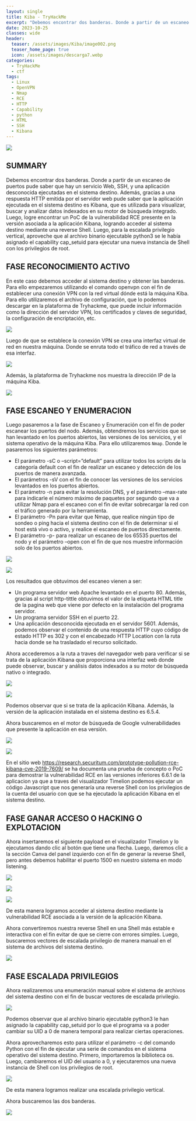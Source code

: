 ```yaml
---
layout: single
title: Kiba - TryHackMe
excerpt: "Debemos encontrar dos banderas. Donde a partir de un escaneo de puertos pude saber que hay un servicio Web, SSH, y una aplicación desconocida ejecutadas en el sistema destino. Además, gracias a una respuesta HTTP emitida por el servidor web pude saber que la aplicación ejecutada en el sistema destino es Kibana, que es utilizada para visualizar, buscar y analizar datos indexados en su motor de búsqueda integrado. Luego, logre encontrar un PoC de la vulnerabilidad RCE presente en la versión asociada a la aplicación Kibana, logrando acceder al sistema destino mediante una reverse Shell. Luego, para la escalada privilegio vertical, aproveche que al archivo binario ejecutable python3 se le había asignado el capability cap_setuid para ejecutar una nueva instancia de Shell con los privilegios de root."
date: 2023-10-25	
classes: wide
header:
  teaser: /assets/images/Kiba/image002.png
  teaser_home_page: true
  icon: /assets/images/descarga7.webp
categories:
  - TryHackMe
  - ctf
tags:
  - Linux  
  - OpenVPN
  - Nmap
  - RCE
  - HTTP
  - Capability
  - python
  - HTML
  - SSH
  - Kibana
---
```


![](/assets/images/Kiba/image001.png)

## SUMMARY

Debemos encontrar dos banderas. Donde a partir de un escaneo de puertos pude saber que hay un servicio Web, SSH, y una aplicación desconocida ejecutadas en el sistema destino. Además, gracias a una respuesta HTTP emitida por el servidor web pude saber que la aplicación ejecutada en el sistema destino es Kibana, que es utilizada para visualizar, buscar y analizar datos indexados en su motor de búsqueda integrado. Luego, logre encontrar un PoC de la vulnerabilidad RCE presente en la versión asociada a la aplicación Kibana, logrando acceder al sistema destino mediante una reverse Shell. Luego, para la escalada privilegio vertical, aproveche que al archivo binario ejecutable python3 se le había asignado el capability cap_setuid para ejecutar una nueva instancia de Shell con los privilegios de root.

## FASE RECONOCIMIENTO ACTIVO

En este caso debemos acceder al sistema destino y obtener las banderas. Para ello empezaremos utilizando el comando openvpn con el fin de establecer una conexión VPN con la red virtual dónde está la máquina Kiba. Para ello utilizaremos el archivo de configuración, que lo podemos descargar en la plataforma de Tryhackme, que puede incluir información como la dirección del servidor VPN, los certificados y claves de seguridad, la configuración de encriptación, etc.

![](/assets/images/Kiba/image003.png)

Luego de que se establece la conexión VPN se crea una interfaz virtual de red en nuestra máquina. Donde se enruta todo el tráfico de red a través de esa interfaz.

![](/assets/images/Kiba/image004.png)

Además, la plataforma de Tryhackme nos muestra la dirección IP de la máquina Kiba.

![](/assets/images/Kiba/image005.png)

## FASE ESCANEO Y ENUMERACION

Luego pasaremos a la fase de Escaneo y Enumeración con el fin de poder escanear los puertos del nodo. Además, obtendremos los servicios que se han levantado en los puertos abiertos, las versiones de los servicios, y el sistema operativo de la máquina Kiba. Para ello utilizaremos `Nmap`. Donde le pasaremos los siguientes parámetros:

- El parámetro -sC o –script=”default” para utilizar todos los scripts de la categoría default con el fin de realizar un escaneo y detección de los puertos de manera avanzada.
- El parámetros -sV con el fin de conocer las versiones de los servicios levantados en los puertos abiertos.
- El parámetro -n para evitar la resolución DNS, y el parámetro –max-rate para indicarle el número máximo de paquetes por segundo que va a utilizar Nmap para el escaneo con el fin de evitar sobrecargar la red con el tráfico generado por la herramienta.
- El parámetro -Pn para evitar que Nmap, que realice ningún tipo de sondeo o ping hacia el sistema destino con el fin de determinar si el host está vivo o activo, y realice el escaneo de puertos directamente.
- El parámetro -p- para realizar un escaneo de los 65535 puertos del nodo y el parámetro –open con el fin de que nos muestre información solo de los puertos abiertos.

![](/assets/images/Kiba/image006.png)

![](/assets/images/Kiba/image007.png)

Los resultados que obtuvimos del escaneo vienen a ser:
- Un programa servidor web Apache levantado en el puerto 80. Además, gracias al script http-tittle obtuvimos el valor de la etiqueta HTML title de la pagina web que viene por defecto en la instalación del programa servidor.
- Un programa servidor SSH en el puerto 22.
- Una aplicación desconocida ejecutada en el servidor 5601. Además, podemos observar el contenido de una respuesta HTTP cuyo código de estado HTTP es 302 y con el encabezado HTTP Location con la ruta hacia donde se ha trasladado el recurso solicitado.

Ahora accederemos a la ruta a traves del navegador web para verificar si se trata de la aplicación Kibana que proporciona una interfaz web donde puede observar, buscar y análisis datos indexados a su motor de búsqueda nativo o integrado.

![](/assets/images/Kiba/image008.png)

![](/assets/images/Kiba/image009.png)

Podemos observar que si se trata de la aplicación Kibana. Además, la versión de la aplicación instalada en el sistema destino es 6.5.4.

Ahora buscaremos en el motor de búsqueda de Google vulnerabilidades que presente la aplicación en esa versión.

![](/assets/images/Kiba/image010.png)

![](/assets/images/Kiba/image011.png)

En el sitio web https://research.securitum.com/prototype-pollution-rce-kibana-cve-2019-7609/ se ha documenta una prueba de concepto o PoC para demostrar la vulnerabilidad RCE en las versiones inferiores 6.6.1 de la aplicacion ya que a traves del visualizador Timelion podemos ejecutar un código Javascript que nos generaría una reverse Shell con los privilegios de la cuenta del usuario con que se ha ejecutado la aplicación Kibana en el sistema destino.

## FASE GANAR ACCESO O HACKING O EXPLOTACION

Ahora insertaremos el siguiente payload en el visualizador Timelion y lo ejecutamos dando clic al botón que tiene una flecha. Luego, daremos clic a la sección Canva del panel izquierdo con el fin de generar la reverse Shell, pero antes debemos habilitar el puerto 1500 en nuestro sistema en modo listening.

![](/assets/images/Kiba/image012.png)

![](/assets/images/Kiba/image013.png)

![](/assets/images/Kiba/image014.png)

De esta manera logramos acceder al sistema destino mediante la vulnerabilidad RCE asociada a la versión de la aplicación Kibana.

Ahora convertiremos nuestra reverse Shell en una Shell más estable e interactiva con el fin evitar de que se cierre con errores simples. Luego, buscaremos vectores de escalada privilegio de manera manual en el sistema de archivos del sistema destino.

![](/assets/images/Kiba/image015.png)

## FASE ESCALADA PRIVILEGIOS

Ahora realizaremos una enumeración manual sobre el sistema de archivos del sistema destino con el fin de buscar vectores de escalada privilegio.

![](/assets/images/Kiba/image016.png)

Podemos observar que al archivo binario ejecutable python3 le han asignado la capability cap_setuid por lo que el programa  va a poder cambiar su UID a 0 de manera temporal para realizar ciertas operaciones.

Ahora aprovecharemos esto para utilizar el parámetro -c del comando Python con el fin de ejecutar una serie de comandos en el sistema operativo del sistema destino. Primero, importaremos la biblioteca os. Luego, cambiaremos el UID del usuario a 0, y ejecutaremos una nueva instancia de Shell con los privilegios de root.

![](/assets/images/Kiba/image017.png)

De esta manera logramos realizar una escalada privilegio vertical.

Ahora buscaremos las dos banderas.

![](/assets/images/Kiba/image018.png) 
 
 
 
 
 
 
 
 
 
 
 
 



































